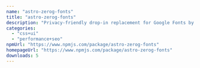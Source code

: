 ```yaml
---
name: "astro-zerog-fonts"
title: "astro-zerog-fonts"
description: "Privacy-friendly drop-in replacement for Google Fonts by Bunny CDN"
categories:
  - "css+ui"
  - "performance+seo"
npmUrl: "https://www.npmjs.com/package/astro-zerog-fonts"
homepageUrl: "https://www.npmjs.com/package/astro-zerog-fonts"
downloads: 5
---
```

